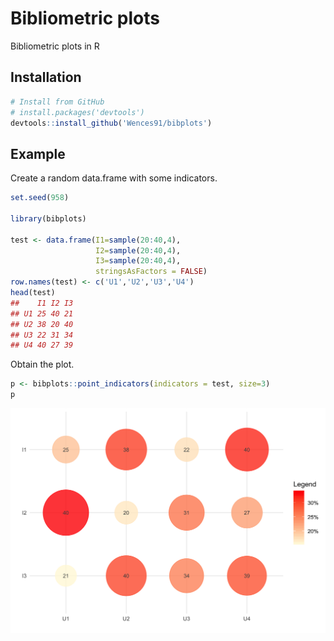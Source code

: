 
# Bibliometric plots

Bibliometric plots in R

## Installation

``` r
# Install from GitHub
# install.packages('devtools')
devtools::install_github('Wences91/bibplots')
```

## Example

Create a random data.frame with some indicators.

``` r
set.seed(958)

library(bibplots)

test <- data.frame(I1=sample(20:40,4),
                   I2=sample(20:40,4),
                   I3=sample(20:40,4),
                   stringsAsFactors = FALSE)
row.names(test) <- c('U1','U2','U3','U4')
head(test)
##    I1 I2 I3
## U1 25 40 21
## U2 38 20 40
## U3 22 31 34
## U4 40 27 39
```

Obtain the plot.

``` r
p <- bibplots::point_indicators(indicators = test, size=3)
p
```

<img src="README_figs/README-unnamed-chunk-3-1.png" width="672" />
